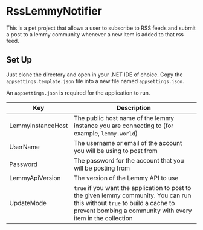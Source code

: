 # RssLemmyNotifier

This is a pet project that allows a user to subscribe to RSS feeds and submit a post to a lemmy community whenever a new item is added to that rss feed. 

## Set Up

Just clone the directory and open in your .NET IDE of choice. Copy the `appsettings.template.json` file into a new file named `appsettings.json`. 

An `appsettings.json` is required for the application to run. 

| Key               | Description                                                                                   |
| ----------------- | --------------------------------------------------------------------------------------------- |
| LemmyInstanceHost | The public host name of the lemmy instance you are connecting to (for example, `lemmy.world`) |
| UserName          | The username or email of the account you will be using to post from                           |
| Password          | The password for the account that you will be posting from                                    |
| LemmyApiVersion   | The version of the Lemmy API to use                                                           |
| UpdateMode        | `true` if you want the application to post to the given lemmy community. You can run this without `true` to build a cache to prevent bombing a community with every item in the collection                                                                                              |